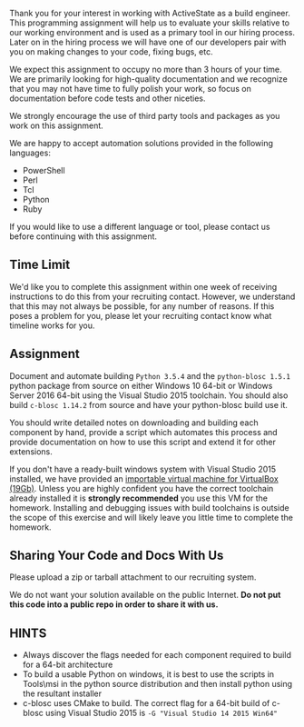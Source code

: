 Thank you for your interest in working with ActiveState as a build
engineer. This programming assignment will help us to evaluate your skills
relative to our working environment and is used as a primary tool in our
hiring process. Later on in the hiring process we will have one of our
developers pair with you on making changes to your code, fixing bugs, etc.

We expect this assignment to occupy no more than 3 hours of your time.
We are primarily looking for high-quality documentation and we recognize
that you may not have time to fully polish your work, so focus on
documentation before code tests and other niceties.

We strongly encourage the use of third party tools and packages as you
work on this assignment.

We are happy to accept automation solutions provided in the following
languages:

* PowerShell
* Perl
* Tcl
* Python
* Ruby

If you would like to use a different language or tool, please contact
us before continuing with this assignment.

## Time Limit

We'd like you to complete this assignment within one week of receiving
instructions to do this from your recruiting contact. However, we
understand that this may not always be possible, for any number of
reasons. If this poses a problem for you, please let your recruiting
contact know what timeline works for you.

## Assignment

Document and automate building `Python 3.5.4` and the `python-blosc
1.5.1` python package from source on either Windows 10 64-bit or Windows
Server 2016 64-bit using the Visual Studio 2015 toolchain.  You should
also build `c-blosc 1.14.2` from source and have your python-blosc build
use it.

You should write detailed notes on downloading and building each
component by hand, provide a script which automates this process and
provide documentation on how to use this script and extend it for other
extensions.

If you don't have a ready-built windows system with Visual Studio 2015
installed, we have provided an [importable virtual machine for
VirtualBox (19Gb)](https://s3.amazonaws.com/activestate-homework-support/ActiveState+Homework+Builder.ova).
Unless you are highly confident you have the correct toolchain already
installed it is **strongly recommended** you use this VM for the homework.
Installing and debugging issues with build toolchains is outside the
scope of this exercise and will likely leave you little time to
complete the homework.

## Sharing Your Code and Docs With Us

Please upload a zip or tarball attachment to our recruiting system.

We do not want your solution available on the public Internet. **Do not
put this code into a public repo in order to share it with us.**

## HINTS

* Always discover the flags needed for each component required to build for
  a 64-bit architecture
* To build a usable Python on windows, it is best to use the scripts in
  Tools\\msi in the python source distribution and then install python using
  the resultant installer
* c-blosc uses CMake to build.  The correct flag for a 64-bit build of
  c-blosc using Visual Studio 2015 is ```-G "Visual Studio 14 2015 Win64"```
